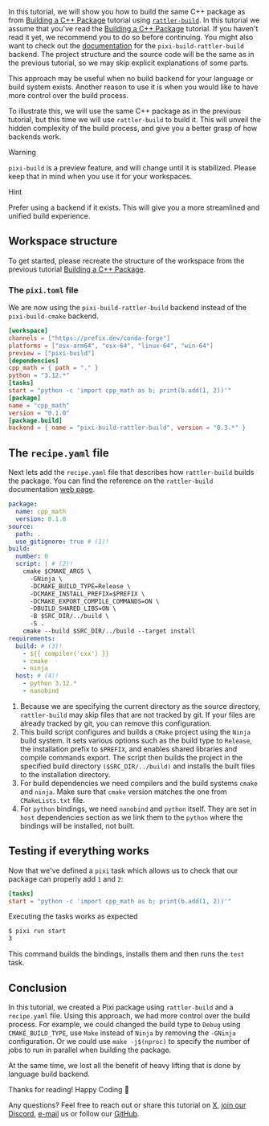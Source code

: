 In this tutorial, we will show you how to build the same C++ package as from [Building a C++ Package](../cpp/) tutorial using [`rattler-build`](https://rattler.build). In this tutorial we assume that you've read the [Building a C++ Package](../cpp/) tutorial. If you haven't read it yet, we recommend you to do so before continuing. You might also want to check out the [documentation](https://prefix-dev.github.io/pixi-build-backends/backends/pixi-build-rattler-build/) for the `pixi-build-rattler-build` backend. The project structure and the source code will be the same as in the previous tutorial, so we may skip explicit explanations of some parts.

This approach may be useful when no build backend for your language or build system exists. Another reason to use it is when you would like to have more control over the build process.

To illustrate this, we will use the same C++ package as in the previous tutorial, but this time we will use `rattler-build` to build it. This will unveil the hidden complexity of the build process, and give you a better grasp of how backends work.

Warning

`pixi-build` is a preview feature, and will change until it is stabilized. Please keep that in mind when you use it for your workspaces.

Hint

Prefer using a backend if it exists. This will give you a more streamlined and unified build experience.

## Workspace structure

To get started, please recreate the structure of the workspace from the previous tutorial [Building a C++ Package](../cpp/).

### The `pixi.toml` file

We are now using the `pixi-build-rattler-build` backend instead of the `pixi-build-cmake` backend.

```toml
[workspace]
channels = ["https://prefix.dev/conda-forge"]
platforms = ["osx-arm64", "osx-64", "linux-64", "win-64"]
preview = ["pixi-build"]
[dependencies]
cpp_math = { path = "." }
python = "3.12.*"
[tasks]
start = "python -c 'import cpp_math as b; print(b.add(1, 2))'"
[package]
name = "cpp_math"
version = "0.1.0"
[package.build]
backend = { name = "pixi-build-rattler-build", version = "0.3.*" }

```

## The `recipe.yaml` file

Next lets add the `recipe.yaml` file that describes how `rattler-build` builds the package. You can find the reference on the `rattler-build` documentation [web page](https://rattler.build/latest/reference/recipe_file/).

```yaml
package:
  name: cpp_math
  version: 0.1.0
source:
  path: .
  use_gitignore: true # (1)!
build:
  number: 0
  script: | # (2)!
    cmake $CMAKE_ARGS \
      -GNinja \
      -DCMAKE_BUILD_TYPE=Release \
      -DCMAKE_INSTALL_PREFIX=$PREFIX \
      -DCMAKE_EXPORT_COMPILE_COMMANDS=ON \
      -DBUILD_SHARED_LIBS=ON \
      -B $SRC_DIR/../build \
      -S .
    cmake --build $SRC_DIR/../build --target install
requirements:
  build: # (3)!
    - ${{ compiler('cxx') }}
    - cmake
    - ninja
  host: # (4)!
    - python 3.12.*
    - nanobind

```

1. Because we are specifying the current directory as the source directory, `rattler-build` may skip files that are not tracked by git. If your files are already tracked by git, you can remove this configuration.
1. This build script configures and builds a `CMake` project using the `Ninja` build system. It sets various options such as the build type to `Release`, the installation prefix to `$PREFIX`, and enables shared libraries and compile commands export. The script then builds the project in the specified build directory `($SRC_DIR/../build)` and installs the built files to the installation directory.
1. For build dependencies we need compilers and the build systems `cmake` and `ninja`. Make sure that `cmake` version matches the one from `CMakeLists.txt` file.
1. For `python` bindings, we need `nanobind` and `python` itself. They are set in `host` dependencies section as we link them to the `python` where the bindings will be installed, not built.

## Testing if everything works

Now that we've defined a `pixi` task which allows us to check that our package can properly add `1` and `2`:

```toml
[tasks]
start = "python -c 'import cpp_math as b; print(b.add(1, 2))'"

```

Executing the tasks works as expected

```bash
$ pixi run start
3

```

This command builds the bindings, installs them and then runs the `test` task.

## Conclusion

In this tutorial, we created a Pixi package using `rattler-build` and a `recipe.yaml` file. Using this approach, we had more control over the build process. For example, we could changed the build type to `Debug` using `CMAKE_BUILD_TYPE`, use `Make` instead of `Ninja` by removing the `-GNinja` configuration. Or we could use `make -j$(nproc)` to specify the number of jobs to run in parallel when building the package.

At the same time, we lost all the benefit of heavy lifting that is done by language build backend.

Thanks for reading! Happy Coding 🚀

Any questions? Feel free to reach out or share this tutorial on [X](https://twitter.com/prefix_dev), [join our Discord](https://discord.gg/kKV8ZxyzY4), [e-mail](mailto:hi@prefix.dev) us or follow our [GitHub](https://github.com/prefix-dev).
